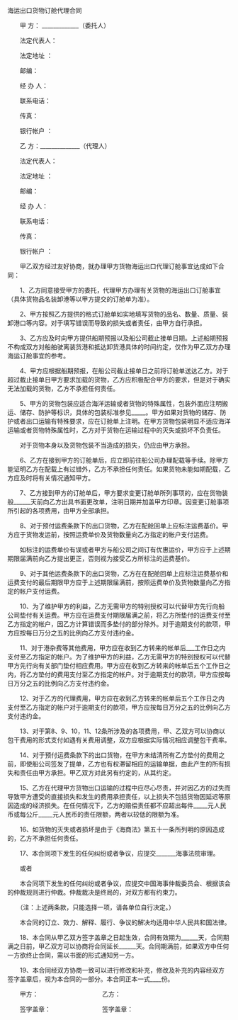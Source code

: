 



海运出口货物订舱代理合同



 

　　甲 方： _____________（委托人）

　　法定代表人：

　　法定地址 ：

　　邮编：

　　经 办 人：

　　联系电话：

　　传真：

　　银行帐户 ：　　

　　乙 方：______________（代理人）

　　法定代表人：

　　法定地址 ：

　　邮编：

　　经 办 人：

　　联系电话：

　　传真：

　　银行帐户 ：　　

　　甲乙双方经过友好协商，就办理甲方货物海运出口代理订舱事宜达成如下合同：

　　1、乙方同意接受甲方的委托，代理甲方办理有关货物的海运出口订舱事宜（具体货物品名装卸港等以甲方提交的订舱单为准）。

　　2、甲方按照乙方提供的格式订舱单如实地填写货物的品名、数量、质量、装卸港口等内容。对于填写错误而导致的损失或者责任，由甲方自行承担。

　　3、乙方应及时向甲方提供船期预报以及船公司截止接单日期。上述船期预报不构成双方对船舶驶离装货港和抵达卸货港具体的时间约定，仅作为甲乙双方办理海运订舱事宜的参考。

　　4、甲方应根据船期预报，在船公司截止接单日之前将订舱单送达乙方。对于超过截止接单日甲方要求加载的货物，乙方应积极配合甲方的要求，但是对于确实无法加载的货物，乙方不承担任何责任。

　　5、甲方的货物包装应适合海洋运输或者货物的特殊属性，包装外面应注明搬运、储存、防护等标识，具体的包装标准参见_____。甲方如果对货物的储存、防护或者出口运输有特殊要求，应在订舱单上注明。在甲方货物包装明显不适应海洋运输或者货物特殊属性时，乙方对于货物在运输过程中的灭失或损坏不负责任。

　　对于货物本身以及货物包装不当造成的损失，仍应由甲方承担。

　　6、乙方在接到甲方的订舱单后，应立即前往船公司办理配载等手续。除甲方能证明乙方在配载上有过错外，乙方不承担任何责任。如果货物未能如期配载，乙方应及时将有关情况通知甲方。

　　7、乙方接到甲方的订舱单后，甲方要求变更订舱单所列事项的，应在货物装般______天前向乙方出具书面更改单，注明日期并加盖甲方印章。因变更订舱事项所引起的各项费用，由甲方全部承担。

　　8、对于预付运费条款下的出口货物，乙方在配舱回单上应标注运费基价。甲方应于货物发运前，按照运费单价及货物数量向乙方指定的帐户支付运费。

　　如标注的运费单价有误或者甲方与船公司之间订有优惠运价，甲方应于上述期期限届满前向乙方提出更正，否则视为接受乙方所标注的运费基价。

　　9、对于其他运费条款下的出口货物，乙方在在配舱回单上应标注运费基价和运费支付的最后期限甲方应于上述期限届满前，按照运费单价及货物数量向乙方指定的帐户支付运费。

　　10、为了维护甲方的利益，乙方无需甲方的特别授权可以代替甲方先行向船公司垫付有关运费。甲方应在运费支付期限届满之前，将乙方所垫付的运费支付至乙方指定的帐户，因乙方计算错误而多垫付的部分除外。对于逾期支付的款项，甲方应按每日万分之五的比例向乙方支付违约金。

　　11、对于港杂费等其他费用，甲方应在收到乙方转来的帐单后___工作日之内支付至乙方指定的帐户。为了维护甲方的利益，乙方无需甲方的特别授权可以代替甲方先行向有关部门垫付相应费用。甲方应在收到乙方转来的帐单后五个工作日之内，将乙方垫付的费用支付至乙方指定的帐户。对于逾期支付的款项，甲方应按每日万分之五的比例向乙方支付违约金。

　　12、对于乙方的代理费用，甲方应在收到乙方转来的帐单后五个工作日之内支付至乙方指定的帐户对于逾期支付的款项，甲方应按每日万分之五的比例向乙方支付违约金。

　　13、对于第8、9、10，11、12条所涉及的各项费用，甲、乙双方可以协商以包干费用的形式支付如遇有关费用调整，双方应根据实际情况相应调整包干费率。

　　14、对于预付运费条款下的出口货物，在甲方未结清所有乙方垫付的费用之前，即使船公司签发了提单，乙方也有权滞留相应的运输单据，由此产生的所有损失和责任由甲方承担。甲乙双方对此另有约定的，从其约定。

　　15、乙方在代理甲方货物出口运输的过程中应尽心尽责，并对因乙方的过失而导致甲方遭受的直接损失和发生的费用承担责任，以上损失不包括货物因延迟等原因造成的经济损失。在任何情况下，乙方的赔偿责任都不应超出每件_____元人民币或每公斤_____元人民币的责任限额，两者以较低的限额为准。

　　16、如货物的灭失或者损坏是由于《海商法》第五十一条所列明的原因造成的，乙方不承担任何责任。

　　17、本合同项下发生的任何纠纷或者争议，应提交_______海事法院审理。

　　或者

　　本合同项下发生的任何纠纷或者争议，应提交中国海事仲裁委员会、根据该会的仲裁规则进行仲裁。仲裁裁决是终局的，对双方都有约束力。

　　（注：上述两条款，只能选择一项，请各单位自行决定。）

　　本合同的订立、效力、解释、履行、争议的解决均适用中华人民共和国法律。

　　18、本合同从甲乙双方签字盖章之日起生效，合同有效期为______天，合同期满之日前，甲乙双方可以协商将合同延长______天。合同期满前，如果双方中任何一方欲终止合同，需以书面的形式通知另一方。

　　19、本合同经双方协商一致可以进行修改和补充，修改及补充的内容经双方签字盖章后，视为本合同的一部分。本合同正本一式____份。　　

　　甲方：　　　　　　　　　　 乙方：

　　签字盖章：　　　　　　　　 签字盖章：

　　